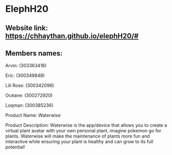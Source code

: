 # ElephH20
## Website link: https://chhaythan.github.io/elephH20/#

## Members names:

Arvin: (303363416)

Eric: (300349848)

Lili Rose: (300342096) 

Océane: (300272920)

Loqman: (300385236)

Product Name: Waterwise

Product Description:
Waterwise is the app/device that allows you to create a virtual plant avatar with your own personal plant, imagine pokemon go for plants. Waterwise will make the maintenance of
plants more fun and interactive while ensuring your plant is healthy and can grow to its full potential!

